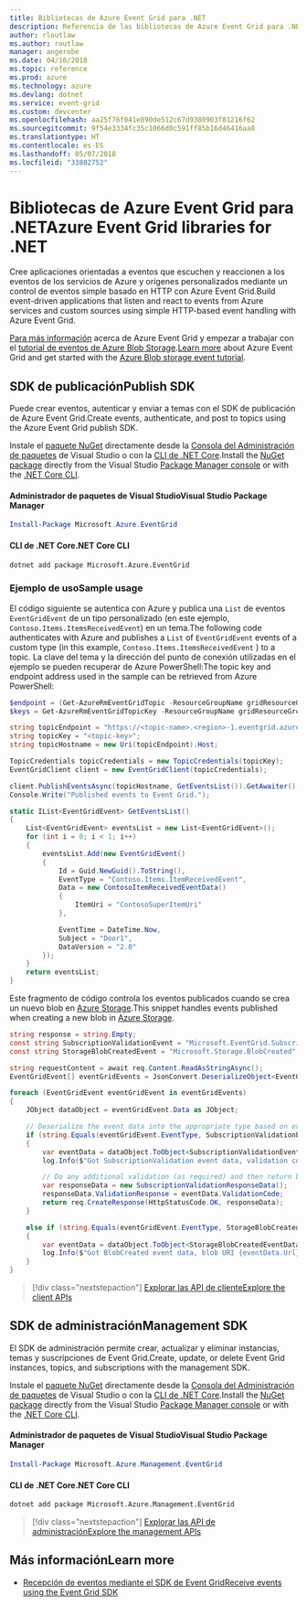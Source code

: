 ```yaml
---
title: Bibliotecas de Azure Event Grid para .NET
description: Referencia de las bibliotecas de Azure Event Grid para .NET
author: rloutlaw
ms.author: routlaw
manager: angerobe
ms.date: 04/16/2018
ms.topic: reference
ms.prod: azure
ms.technology: azure
ms.devlang: dotnet
ms.service: event-grid
ms.custom: devcenter
ms.openlocfilehash: aa25f76f041e890de512c67d9380903f81216f62
ms.sourcegitcommit: 9f54e3334fc35c1066d0c591ff85b16d46416aa8
ms.translationtype: HT
ms.contentlocale: es-ES
ms.lasthandoff: 05/07/2018
ms.locfileid: "33802752"
---
```

# <a name="azure-event-grid-libraries-for-net"></a><span data-ttu-id="b9911-103">Bibliotecas de Azure Event Grid para .NET</span><span class="sxs-lookup"><span data-stu-id="b9911-103">Azure Event Grid libraries for .NET</span></span>

<span data-ttu-id="b9911-104">Cree aplicaciones orientadas a eventos que escuchen y reaccionen a los eventos de los servicios de Azure y orígenes personalizados mediante un control de eventos simple basado en HTTP con Azure Event Grid.</span><span class="sxs-lookup"><span data-stu-id="b9911-104">Build event-driven applications that listen and react to events from Azure services and custom sources using simple HTTP-based event handling with Azure Event Grid.</span></span>

<span data-ttu-id="b9911-105">[Para más información](/azure/event-grid/overview) acerca de Azure Event Grid y empezar a trabajar con el [tutorial de eventos de Azure Blob Storage](/azure/storage/blobs/storage-blob-event-quickstart-powershell).</span><span class="sxs-lookup"><span data-stu-id="b9911-105">[Learn more](/azure/event-grid/overview) about Azure Event Grid and get started with the [Azure Blob storage event tutorial](/azure/storage/blobs/storage-blob-event-quickstart-powershell).</span></span> 

## <a name="publish-sdk"></a><span data-ttu-id="b9911-106">SDK de publicación</span><span class="sxs-lookup"><span data-stu-id="b9911-106">Publish SDK</span></span>

<span data-ttu-id="b9911-107">Puede crear eventos, autenticar y enviar a temas con el SDK de publicación de Azure Event Grid.</span><span class="sxs-lookup"><span data-stu-id="b9911-107">Create events, authenticate, and post to topics using the Azure Event Grid publish SDK.</span></span>

<span data-ttu-id="b9911-108">Instale el [paquete NuGet](https://www.nuget.org/packages/Microsoft.Azure.Management.Network.Fluent) directamente desde la [Consola del Administración de paquetes][PackageManager] de Visual Studio o con la [CLI de .NET Core][DotNetCLI].</span><span class="sxs-lookup"><span data-stu-id="b9911-108">Install the [NuGet package](https://www.nuget.org/packages/Microsoft.Azure.Management.Network.Fluent) directly from the Visual Studio [Package Manager console][PackageManager] or with the [.NET Core CLI][DotNetCLI].</span></span>

#### <a name="visual-studio-package-manager"></a><span data-ttu-id="b9911-109">Administrador de paquetes de Visual Studio</span><span class="sxs-lookup"><span data-stu-id="b9911-109">Visual Studio Package Manager</span></span>

```powershell
Install-Package Microsoft.Azure.EventGrid
```

#### <a name="net-core-cli"></a><span data-ttu-id="b9911-110">CLI de .NET Core</span><span class="sxs-lookup"><span data-stu-id="b9911-110">.NET Core CLI</span></span>

```bash
dotnet add package Microsoft.Azure.EventGrid 
```

### <a name="sample-usage"></a><span data-ttu-id="b9911-111">Ejemplo de uso</span><span class="sxs-lookup"><span data-stu-id="b9911-111">Sample usage</span></span>

<span data-ttu-id="b9911-112">El código siguiente se autentica con Azure y publica una `List` de eventos `EventGridEvent` de un tipo personalizado (en este ejemplo, `Contoso.Items.ItemsReceivedEvent`) en un tema.</span><span class="sxs-lookup"><span data-stu-id="b9911-112">The following code authenticates with Azure and publishes a `List` of  `EventGridEvent` events of a custom type (in this example, `Contoso.Items.ItemsReceivedEvent` ) to a topic.</span></span> <span data-ttu-id="b9911-113">La clave del tema y la dirección del punto de conexión utilizadas en el ejemplo se pueden recuperar de Azure PowerShell:</span><span class="sxs-lookup"><span data-stu-id="b9911-113">The topic key and endpoint address used in the sample can be retrieved from Azure PowerShell:</span></span>

```powershell
$endpoint = (Get-AzureRmEventGridTopic -ResourceGroupName gridResourceGroup -Name <topic-name>).Endpoint
$keys = Get-AzureRmEventGridTopicKey -ResourceGroupName gridResourceGroup -Name <topic-name>
```

```csharp
string topicEndpoint = "https://<topic-name>.<region>-1.eventgrid.azure.net/api/events";
string topicKey = "<topic-key>";
string topicHostname = new Uri(topicEndpoint).Host;

TopicCredentials topicCredentials = new TopicCredentials(topicKey);
EventGridClient client = new EventGridClient(topicCredentials);

client.PublishEventsAsync(topicHostname, GetEventsList()).GetAwaiter().GetResult();
Console.Write("Published events to Event Grid.");

static IList<EventGridEvent> GetEventsList()
{
    List<EventGridEvent> eventsList = new List<EventGridEvent>();
    for (int i = 0; i < 1; i++)
    {
        eventsList.Add(new EventGridEvent()
        {
            Id = Guid.NewGuid().ToString(),
            EventType = "Contoso.Items.ItemReceivedEvent",
            Data = new ContosoItemReceivedEventData()
            {
                ItemUri = "ContosoSuperItemUri"
            },

            EventTime = DateTime.Now,
            Subject = "Door1",
            DataVersion = "2.0"
        });
    }
    return eventsList;
}
```

<span data-ttu-id="b9911-114">Este fragmento de código controla los eventos publicados cuando se crea un nuevo blob en [Azure Storage](/azure/storage/blobs/storage-blob-event-overview).</span><span class="sxs-lookup"><span data-stu-id="b9911-114">This snippet handles events published when creating a new blob in [Azure Storage](/azure/storage/blobs/storage-blob-event-overview).</span></span>

```csharp
string response = string.Empty;
const string SubscriptionValidationEvent = "Microsoft.EventGrid.SubscriptionValidationEvent";
const string StorageBlobCreatedEvent = "Microsoft.Storage.BlobCreated";

string requestContent = await req.Content.ReadAsStringAsync();
EventGridEvent[] eventGridEvents = JsonConvert.DeserializeObject<EventGridEvent[]>(requestContent);

foreach (EventGridEvent eventGridEvent in eventGridEvents)
{
    JObject dataObject = eventGridEvent.Data as JObject;

    // Deserialize the event data into the appropriate type based on event type 
    if (string.Equals(eventGridEvent.EventType, SubscriptionValidationEvent, StringComparison.OrdinalIgnoreCase))
    {
        var eventData = dataObject.ToObject<SubscriptionValidationEventData>();
        log.Info($"Got SubscriptionValidation event data, validation code: {eventData.ValidationCode}, topic: {eventGridEvent.Topic}");

        // Do any additional validation (as required) and then return back the below response
        var responseData = new SubscriptionValidationResponseData();
        responseData.ValidationResponse = eventData.ValidationCode;
        return req.CreateResponse(HttpStatusCode.OK, responseData);
    }

    else if (string.Equals(eventGridEvent.EventType, StorageBlobCreatedEvent, StringComparison.OrdinalIgnoreCase))
    {
        var eventData = dataObject.ToObject<StorageBlobCreatedEventData>();
        log.Info($"Got BlobCreated event data, blob URI {eventData.Url}");
    }
}
```

> [!div class="nextstepaction"]
> [<span data-ttu-id="b9911-115">Explorar las API de cliente</span><span class="sxs-lookup"><span data-stu-id="b9911-115">Explore the client APIs</span></span>](/dotnet/api/overview/azure/eventgrid/client)

## <a name="management-sdk"></a><span data-ttu-id="b9911-116">SDK de administración</span><span class="sxs-lookup"><span data-stu-id="b9911-116">Management SDK</span></span>

<span data-ttu-id="b9911-117">El SDK de administración permite crear, actualizar y eliminar instancias, temas y suscripciones de Event Grid.</span><span class="sxs-lookup"><span data-stu-id="b9911-117">Create, update, or delete Event Grid instances, topics, and subscriptions with the management SDK.</span></span>

<span data-ttu-id="b9911-118">Instale el [paquete NuGet](https://www.nuget.org/packages/Microsoft.Azure.Management.Network.Fluent) directamente desde la [Consola del Administración de paquetes][PackageManager] de Visual Studio o con la [CLI de .NET Core][DotNetCLI].</span><span class="sxs-lookup"><span data-stu-id="b9911-118">Install the [NuGet package](https://www.nuget.org/packages/Microsoft.Azure.Management.Network.Fluent) directly from the Visual Studio [Package Manager console][PackageManager] or with the [.NET Core CLI][DotNetCLI].</span></span>


#### <a name="visual-studio-package-manager"></a><span data-ttu-id="b9911-119">Administrador de paquetes de Visual Studio</span><span class="sxs-lookup"><span data-stu-id="b9911-119">Visual Studio Package Manager</span></span>

```powershell
Install-Package Microsoft.Azure.Management.EventGrid
```

#### <a name="net-core-cli"></a><span data-ttu-id="b9911-120">CLI de .NET Core</span><span class="sxs-lookup"><span data-stu-id="b9911-120">.NET Core CLI</span></span>

```bash
dotnet add package Microsoft.Azure.Management.EventGrid
```

> [!div class="nextstepaction"]
> [<span data-ttu-id="b9911-121">Explorar las API de administración</span><span class="sxs-lookup"><span data-stu-id="b9911-121">Explore the management APIs</span></span>](/dotnet/api/overview/azure/eventgrid/management)

## <a name="learn-more"></a><span data-ttu-id="b9911-122">Más información</span><span class="sxs-lookup"><span data-stu-id="b9911-122">Learn more</span></span>

- [<span data-ttu-id="b9911-123">Recepción de eventos mediante el SDK de Event Grid</span><span class="sxs-lookup"><span data-stu-id="b9911-123">Receive events using the Event Grid SDK</span></span>](/azure/event-grid/receive-events)

[PackageManager]: https://docs.microsoft.com/nuget/tools/package-manager-console
[DotNetCLI]: https://docs.microsoft.com/dotnet/core/tools/dotnet-add-package
